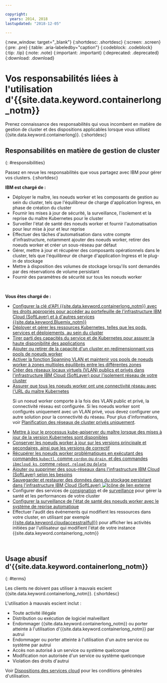 ```yaml
---

copyright:
  years: 2014, 2018
lastupdated: "2018-12-05"

---
```


{:new_window: target="_blank"}
{:shortdesc: .shortdesc}
{:screen: .screen}
{:pre: .pre}
{:table: .aria-labeledby="caption"}
{:codeblock: .codeblock}
{:tip: .tip}
{:note: .note}
{:important: .important}
{:deprecated: .deprecated}
{:download: .download}



# Vos responsabilités liées à l'utilisation d'{{site.data.keyword.containerlong_notm}}
Prenez connaissance des responsabilités qui vous incombent en matière de gestion de cluster et des dispositions applicables lorsque vous utilisez {{site.data.keyword.containerlong}}.
{:shortdesc}

## Responsabilités en matière de gestion de cluster
{: #responsibilities}

Passez en revue les responsabilités que vous partagez avec IBM pour gérer vos clusters.
{:shortdesc}

**IBM est chargé de :**

- Déployer le maître, les noeuds worker et les composants de gestion au sein du cluster, tels que l'équilibreur de charge d'application Ingress, en phase de création du cluster
- Fournir les mises à jour de sécurité, la surveillance, l'isolement et la reprise du maître Kubernetes pour le cluster
- Surveiller l'état de santé des noeuds worker et fournir l'automatisation pour leur mise à jour et leur reprise
- Effectuer des tâches d'automatisation dans votre compte d'infrastructure, notamment ajouter des noeuds worker, retirer des noeuds worker et créer un sous-réseau par défaut
- Gérer, mettre à jour et récupérer des composants opérationnels dans le cluster, tels que l'équilibreur de charge d'application Ingress et le plug-in de stockage
- Mettre à disposition des volumes de stockage lorsqu'ils sont demandés par des réservations de volume persistant
- Fournir des paramètres de sécurité sur tous les noeuds worker

</br>

**Vous êtes chargé de :**

- [Configurer la clé d'API {{site.data.keyword.containerlong_notm}} avec les droits appropriés pour accéder au portefeuille de l'infrastructure IBM Cloud (SoftLayer) et à d'autres services {{site.data.keyword.Bluemix_notm}}](cs_users.html#api_key)
- [Déployer et gérer les ressources Kubernetes, telles que les pods, services et déploiements, au sein du cluster](cs_app.html#app_cli)
- [Tirer parti des capacités du service et de Kubernetes pour assurer la haute disponibilité des applications](cs_app.html#highly_available_apps)
- [Ajouter ou retirer de la capacité d'un cluster en redimensionnant vos pools de noeuds worker](cs_clusters.html#add_workers)
- [Activer la fonction Spanning VLAN et maintenir vos pools de noeuds worker à zones multiples équilibrés entre les différentes zones](cs_clusters_planning.html#ha_clusters)
- [Créer des réseaux locaux virtuels (VLAN) publics et privés dans l'infrastructure IBM Cloud (SoftLayer) pour l'isolement réseau de votre cluster](/docs/infrastructure/vlans/getting-started.html#getting-started-with-vlans)
- [Assurer que tous les noeuds worker ont une connectivité réseau avec l'URL du maître Kubernetes](cs_firewall.html#firewall) <p class="note">Si un noeud worker comporte à la fois des VLAN public et privé, la connectivité réseau est configurée. Si les noeuds worker sont configurés uniquement avec un VLAN privé, vous devez configurer une autre solution pour la connectivité du réseau. Pour plus d'informations, voir [Planification des réseaux de cluster privés uniquement](cs_network_cluster.html#private_vlan). </p>
- [Mettre à jour le processus kube-apiserver du maître lorsque des mises à jour de la version Kubernetes sont disponibles](cs_cluster_update.html#master)
- [Conserver les noeuds worker à jour sur les versions principale et secondaires, ainsi que les versions de correctif](cs_cluster_update.html#worker_node)
- [Récupérer les noeuds worker problématiques en exécutant des commandes `kubectl`, comme `cordon` ou `drain`, et des commandes `ibmcloud ks`, comme `reboot`, `reload` ou `delete`](cs_cli_reference.html#cs_worker_reboot)
- [Ajouter ou supprimer des sous-réseaux dans l'infrastructure IBM Cloud (SoftLayer) selon les besoins](cs_subnets.html#subnets)
- [Sauvegarder et restaurer des données dans du stockage persistant dans l'infrastructure IBM Cloud (SoftLayer) ![Icône de lien externe](../icons/launch-glyph.svg "Icône de lien externe")](../services/RegistryImages/ibm-backup-restore/index.html)
- Configurer des services de [consignation](cs_health.html#logging) et de [surveillance](cs_health.html#view_metrics) pour gérer la santé et les performances de votre cluster
- [Configurer la surveillance de l'état de santé des noeuds worker avec le système de reprise automatique](cs_health.html#autorecovery)
- Effectuer l'audit des événements qui modifient les ressources dans votre cluster, en utilisant par exemple [{{site.data.keyword.cloudaccesstrailfull}}](cs_at_events.html#at_events) pour afficher les activités initiées par l'utilisateur qui modifient l'état de votre instance {{site.data.keyword.containerlong_notm}}

<br />


## Usage abusif d'{{site.data.keyword.containerlong_notm}}
{: #terms}

Les clients ne doivent pas utiliser à mauvais escient {{site.data.keyword.containerlong_notm}}.
{:shortdesc}

L'utilisation à mauvais escient inclut :

*   Toute activité illégale
*   Distribution ou exécution de logiciel malveillant
*   Endommager {{site.data.keyword.containerlong_notm}} ou porter atteinte à l'utilisation d'{{site.data.keyword.containerlong_notm}} par autrui
*   Endommager ou porter atteinte à l'utilisation d'un autre service ou système par autrui
*   Accès non autorisé à un service ou système quelconque
*   Modification non autorisée d'un service ou système quelconque
*   Violation des droits d'autrui


Voir [Dispositions des services cloud](https://console.bluemix.net/docs/overview/terms-of-use/notices.html#terms) pour les conditions générales d'utilisation.
